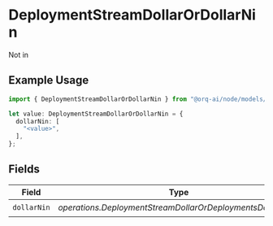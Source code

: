 # DeploymentStreamDollarOrDollarNin

Not in

## Example Usage

```typescript
import { DeploymentStreamDollarOrDollarNin } from "@orq-ai/node/models/operations";

let value: DeploymentStreamDollarOrDollarNin = {
  dollarNin: [
    "<value>",
  ],
};
```

## Fields

| Field                                                       | Type                                                        | Required                                                    | Description                                                 |
| ----------------------------------------------------------- | ----------------------------------------------------------- | ----------------------------------------------------------- | ----------------------------------------------------------- |
| `dollarNin`                                                 | *operations.DeploymentStreamDollarOrDeploymentsDollarNin*[] | :heavy_check_mark:                                          | N/A                                                         |
